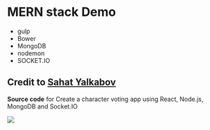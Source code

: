 # MERN stack Demo
* gulp 
* Bower 
* MongoDB
* nodemon
* SOCKET.IO
## Credit to [Sahat Yalkabov](https://github.com/sahat)

**Source code** for
Create a character voting app using React, Node.js, MongoDB and Socket.IO

![](https://lh3.googleusercontent.com/bTN84YkcbO_gXZm4qOrOYVTwUgwkOsrFfv8nrUe7aew=w2080-h1470-no)
